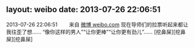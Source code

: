 layout: weibo
date: 2013-07-26 22:06:51
---
<meta name="referrer" content="no-referrer" />

2013-07-26 22:06:51  &nbsp;&nbsp;&nbsp;&nbsp;&nbsp;&nbsp; 来自 <a href="http://weibo.com/" rel="nofollow">微博 weibo.com</a>
现在导师们的拉票听起来都让我往歪了想…… “像你这样的男人”“让你更棒”“让你更有劲儿”…… [挖鼻屎][挖鼻屎][挖鼻屎] ​​​
